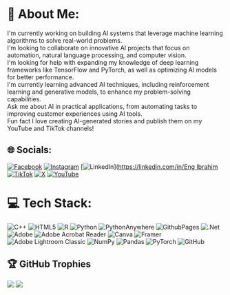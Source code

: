 # 💫 About Me:
I'm currently working on building AI systems that leverage machine learning algorithms to solve real-world problems.<br>I'm looking to collaborate on innovative AI projects that focus on automation, natural language processing, and computer vision.<br>I'm looking for help with expanding my knowledge of deep learning frameworks like TensorFlow and PyTorch, as well as optimizing AI models for better performance.<br>I'm currently learning advanced AI techniques, including reinforcement learning and generative models, to enhance my problem-solving capabilities.<br>Ask me about AI in practical applications, from automating tasks to improving customer experiences using AI tools.<br>Fun fact I love creating AI-generated stories and publish them on my YouTube and TikTok channels!


## 🌐 Socials:
[![Facebook](https://img.shields.io/badge/Facebook-%231877F2.svg?logo=Facebook&logoColor=white)](https://facebook.com/Ibrahimabdelsattar) [![Instagram](https://img.shields.io/badge/Instagram-%23E4405F.svg?logo=Instagram&logoColor=white)](https://instagram.com/eng_hema_7) [![LinkedIn](https://img.shields.io/badge/LinkedIn-%230077B5.svg?logo=linkedin&logoColor=white)]([https://linkedin.com/in/Eng Ibrahim](https://www.linkedin.com/in/ibrahim-abdelsattar/) [![TikTok](https://img.shields.io/badge/TikTok-%23000000.svg?logo=TikTok&logoColor=white)](https://tiktok.com/@x_1_hema_1_x) [![X](https://img.shields.io/badge/X-black.svg?logo=X&logoColor=white)](https://x.com/2nr7ema) [![YouTube](https://img.shields.io/badge/YouTube-%23FF0000.svg?logo=YouTube&logoColor=white)](https://youtube.com/@www.youtube.com/@AI_StoryForge-g8d) 

# 💻 Tech Stack:
![C++](https://img.shields.io/badge/c++-%2300599C.svg?style=for-the-badge&logo=c%2B%2B&logoColor=white) ![HTML5](https://img.shields.io/badge/html5-%23E34F26.svg?style=for-the-badge&logo=html5&logoColor=white) ![R](https://img.shields.io/badge/r-%23276DC3.svg?style=for-the-badge&logo=r&logoColor=white) ![Python](https://img.shields.io/badge/python-3670A0?style=for-the-badge&logo=python&logoColor=ffdd54) ![PythonAnywhere](https://img.shields.io/badge/pythonanywhere-%232F9FD7.svg?style=for-the-badge&logo=pythonanywhere&logoColor=151515) ![GithubPages](https://img.shields.io/badge/github%20pages-121013?style=for-the-badge&logo=github&logoColor=white) ![.Net](https://img.shields.io/badge/.NET-5C2D91?style=for-the-badge&logo=.net&logoColor=white) ![Adobe](https://img.shields.io/badge/adobe-%23FF0000.svg?style=for-the-badge&logo=adobe&logoColor=white) ![Adobe Acrobat Reader](https://img.shields.io/badge/Adobe%20Acrobat%20Reader-EC1C24.svg?style=for-the-badge&logo=Adobe%20Acrobat%20Reader&logoColor=white) ![Canva](https://img.shields.io/badge/Canva-%2300C4CC.svg?style=for-the-badge&logo=Canva&logoColor=white) ![Framer](https://img.shields.io/badge/Framer-black?style=for-the-badge&logo=framer&logoColor=blue) ![Adobe Lightroom Classic](https://img.shields.io/badge/Adobe%20Lightroom%20Classic-31A8FF.svg?style=for-the-badge&logo=Adobe%20Lightroom%20Classic&logoColor=white) ![NumPy](https://img.shields.io/badge/numpy-%23013243.svg?style=for-the-badge&logo=numpy&logoColor=white) ![Pandas](https://img.shields.io/badge/pandas-%23150458.svg?style=for-the-badge&logo=pandas&logoColor=white) ![PyTorch](https://img.shields.io/badge/PyTorch-%23EE4C2C.svg?style=for-the-badge&logo=PyTorch&logoColor=white) ![GitHub](https://img.shields.io/badge/github-%23121011.svg?style=for-the-badge&logo=github&logoColor=white)

## 🏆 GitHub Trophies
![](https://github-profile-trophy.vercel.app/?username=eng_hema_10&theme=radical&no-frame=false&no-bg=false&margin-w=4)
![](https://quotes-github-readme.vercel.app/api?type=horizontal&theme=radical)

